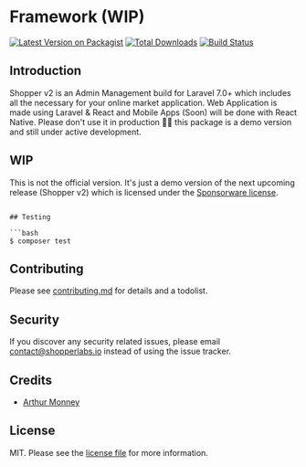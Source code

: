 # Framework (WIP)

[![Latest Version on Packagist][ico-version]][link-packagist]
[![Total Downloads][ico-downloads]][link-downloads]
[![Build Status][ico-travis]][link-travis]

## Introduction

Shopper v2 is an Admin Management build for Laravel 7.0+ which includes all the necessary for your online market application.
Web Application is made using Laravel & React and Mobile Apps (Soon) will be done with React Native. Please don't use it in production 🙏🏾 this package is a demo version and still under active development.

## WIP

This is not the official version. It's just a demo version of the next upcoming release (Shopper v2) which is licensed under the [Sponsorware license](https://github.com/sponsorware/docs).

```

## Testing

```bash
$ composer test
```

## Contributing

Please see [contributing.md](contributing.md) for details and a todolist.

## Security

If you discover any security related issues, please email contact@shopperlabs.io instead of using the issue tracker.

## Credits

-   [Arthur Monney][link-author]

## License

MIT. Please see the [license file](license.md) for more information.

[ico-version]: https://img.shields.io/packagist/v/shopper/framework.svg?style=flat-square
[ico-downloads]: https://img.shields.io/packagist/dt/shopper/framework.svg?style=flat-square
[ico-travis]: https://img.shields.io/travis/shopper/framework/master.svg?style=flat-square
[link-packagist]: https://packagist.org/packages/shopper/framework
[link-downloads]: https://packagist.org/packages/shopper/framework
[link-travis]: https://travis-ci.org/shopper/framework
[link-author]: https://github.com/mckenziearts
